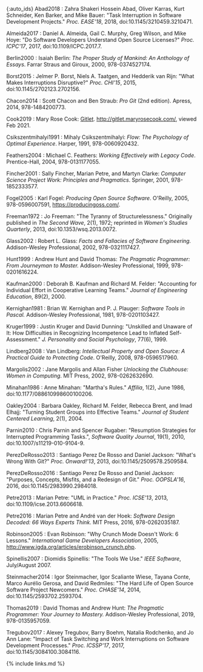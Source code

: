 ---
---

<div class="bibliography" markdown="1">

{:auto_ids}
Abad2018
:   Zahra Shakeri Hossein Abad, Oliver Karras, Kurt Schneider, Ken Barker, and Mike Bauer:
    "Task Interruption in Software Development Projects."
    *Proc. EASE'18*, 2018, doi:10.1145/3210459.3210471.

Almeida2017
:   Daniel A. Almeida, Gail C. Murphy, Greg Wilson, and Mike Hoye:
    "Do Software Developers Understand Open Source Licenses?"
    *Proc. ICPC'17*, 2017, doi:10.1109/ICPC.2017.7.

Berlin2000
:   Isaiah Berlin:
    *The Proper Study of Mankind: An Anthology of Essays*.
    Farrar Straus and Giroux, 2000, 978-0374527174.

Borst2015
:   Jelmer P. Borst, Niels A. Taatgen, and Hedderik van Rijn:
    "What Makes Interruptions Disruptive?"
    *Proc. CHI'15*, 2015, doi:10.1145/2702123.2702156.

Chacon2014
:   Scott Chacon and Ben Straub:
    *Pro Git* (2nd edition).
    Apress, 2014, 978-1484200773.

Cook2019
:   Mary Rose Cook: [Gitlet](http://gitlet.maryrosecook.com/).
    <http://gitlet.maryrosecook.com/>, viewed Feb 2021.

Csikszentmihalyi1991
:   Mihaly Csikszentmihalyi:
    *Flow: The Psychology of Optimal Experience*.
    Harper, 1991, 978-0060920432.

Feathers2004
:   Michael C. Feathers:
    *Working Effectively with Legacy Code*.
    Prentice-Hall, 2004, 978-0131177055.

Fincher2001
:   Sally Fincher, Marian Petre, and Martyn Clarke:
    *Computer Science Project Work: Principles and Pragmatics*.
    Springer, 2001, 978-1852333577.

Fogel2005
:   Karl Fogel:
    *Producing Open Source Software*.
    O'Reilly, 2005, 978-0596007591, <https://producingoss.com/>.

Freeman1972
:   Jo Freeman:
    "The Tyranny of Structurelessness."
    Originally published in *The Second Wave*, 2(1), 1972;
    reprinted in *Women's Studies Quarterly*, 2013, doi:10.1353/wsq.2013.0072.

Glass2002
:   Robert L. Glass:
    *Facts and Fallacies of Software Engineering.*
    Addison-Wesley Professional, 2002, 978-0321117427.

Hunt1999
:   Andrew Hunt and David Thomas:
    *The Pragmatic Programmer: From Journeyman to Master.*
    Addison-Wesley Professional, 1999, 978-0201616224.

Kaufman2000
:   Deborah B. Kaufman and Richard M. Felder:
    "Accounting for Individual Effort in Cooperative Learning Teams."
    *Journal of Engineering Education*, 89(2), 2000.

Kernighan1981
:   Brian W. Kernighan and P. J. Plauger:
    *Software Tools in Pascal.*
    Addison-Wesley Professional, 1981, 978-0201103427.

Kruger1999
:   Justin Kruger and David Dunning:
    "Unskilled and Unaware of It: How Difficulties in Recognizing Incompetence Lead to Inflated Self-Assessment."
    *J. Personality and Social Psychology*, 77(6), 1999.

Lindberg2008
:   Van Lindberg: *Intellectual Property and Open Source: A Practical Guide to Protecting Code*.
    O'Reilly, 2008, 978-0596517960.

Margolis2002
:   Jane Margolis and Allan Fisher
    *Unlocking the Clubhouse: Women in Computing*.
    MIT Press, 2002, 978-0262632690.

Minahan1986
:   Anne Minahan: "Martha's Rules."
    *Affilia*, 1(2), June 1986, doi:10.1177/088610998600100206.

Oakley2004
:   Barbara Oakley, Richard M. Felder, Rebecca Brent, and Imad Elhajj:
    "Turning Student Groups into Effective Teams."
    *Journal of Student Centered Learning*, 2(1), 2004.

Parnin2010
:   Chris Parnin and Spencer Rugaber:
    "Resumption Strategies for Interrupted Programming Tasks.",
    *Software Quality Journal*, 19(1), 2010, doi:10.1007/s11219-010-9104-9.

PerezDeRosso2013
:   Santiago Perez De Rosso and Daniel Jackson:
    "What's Wrong With Git?"
    *Proc. Onward!'13*, 2013, doi:10.1145/2509578.2509584.

PerezDeRosso2016
:   Santiago Perez De Rosso and Daniel Jackson:
    "Purposes,  Concepts,  Misfits,  and a Redesign of Git."
    *Proc. OOPSLA'16*, 2016, doi:10.1145/2983990.2984018.

Petre2013
:   Marian Petre:
    "UML in Practice."
    *Proc. ICSE'13*, 2013, doi:10.1109/icse.2013.6606618.

Petre2016
:   Marian Petre and André van der Hoek:
    *Software Design Decoded: 66 Ways Experts Think*.
    MIT Press, 2016, 978-0262035187.

Robinson2005
:   Evan Robinson:
    "Why Crunch Mode Doesn't Work: 6 Lessons."
    *International Game Developers Association*, 2005,
    <http://www.igda.org/articles/erobinson_crunch.php>.

Spinellis2007
:   Diomidis Spinellis:
    "The Tools We Use."
    *IEEE Software*, July/August 2007.

Steinmacher2014
:   Igor Steinmacher, Igor Scaliante Wiese, Tayana Conte, Marco Aurélio Gerosa, and David Redmiles:
    "The Hard Life of Open Source Software Project Newcomers."
    *Proc. CHASE'14*, 2014, doi:10.1145/2593702.2593704.

Thomas2019
:   David Thomas and Andrew Hunt:
    *The Pragmatic Programmer: Your Journey to Mastery.*
    Addison-Wesley Professional, 2019, 978-0135957059.

Tregubov2017
:   Alexey Tregubov, Barry Boehm, Natalia Rodchenko, and Jo Ann Lane:
    "Impact of Task Switching and Work Interruptions on Software Development Processes."
    *Proc. ICSSP'17*, 2017, doi:10.1145/3084100.3084116.

</div>

{% include links.md %}
